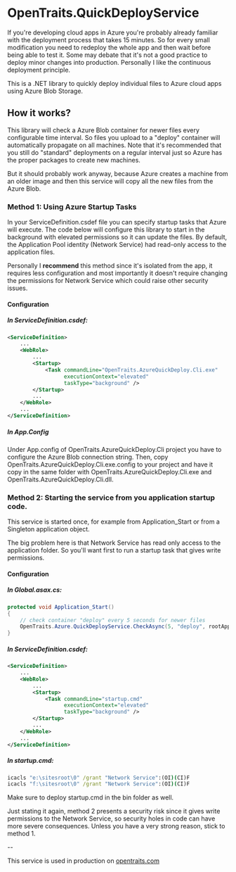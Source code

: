 OpenTraits.QuickDeployService
=============================

If you're developing cloud apps in Azure you're probably already familiar with the deployment process that takes 15 minutes.
So for every small modification you need to redeploy the whole app and then wait before being able to test it.
Some may debate that it's not a good practice to deploy minor changes into production.
Personally I like the continuous deployment principle.


This is a .NET library to quickly deploy individual files to Azure cloud apps using Azure Blob Storage. 


## How it works?

This library will check a Azure Blob container for newer files every configurable time interval. 
So files you upload to a "deploy" container will automatically propagate on all machines.
Note that it's recommended that you still do "standard" deployments on a regular interval just so Azure has the proper packages to create new machines.

But it should probably work anyway, because Azure creates a machine from an older image and then this service will copy all the new files from the Azure Blob.


### Method 1: Using Azure Startup Tasks

In your ServiceDefinition.csdef file you can specify startup tasks that Azure will execute.
The code below will configure this library to start in the background with elevated permissions so it can update the files.
By default, the Application Pool identity (Network Service) had read-only access to the application files.

Personally I __recommend__ this method since it's isolated from the app, it requires less configuration and most importantly it doesn't require changing the permissions for Network Service which could raise other security issues.


#### Configuration

##### In ServiceDefinition.csdef:
```xml
<ServiceDefinition>
    ...
    <WebRole>
        ...
        <Startup>
            <Task commandLine="OpenTraits.AzureQuickDeploy.Cli.exe" 
                  executionContext="elevated" 
                  taskType="background" />
        </Startup>
        ...
    </WebRole>
    ...
</ServiceDefinition>
```

##### In App.Config
Under App.config of OpenTraits.AzureQuickDeploy.Cli project you have to configure the Azure Blob connection string.
Then, copy OpenTraits.AzureQuickDeploy.Cli.exe.config to your project and have it copy in the same folder with OpenTraits.AzureQuickDeploy.Cli.exe and OpenTraits.AzureQuickDeploy.Cli.dll.



### Method 2: Starting the service from you application startup code.

This service is started once, for example from Application_Start or from a Singleton application object.

The big problem here is that Network Service has read only access to the application folder.
So you'll want first to run a startup task that gives write permissions.


#### Configuration

##### In Global.asax.cs:
```cs
protected void Application_Start()
{
    // check container "deploy" every 5 seconds for newer files
    OpenTraits.Azure.QuickDeployService.CheckAsync(5, "deploy", rootAppPath);
}
```


##### In ServiceDefinition.csdef:
```xml
<ServiceDefinition>
    ...
    <WebRole>
        ...
        <Startup>
            <Task commandLine="startup.cmd" 
                  executionContext="elevated" 
                  taskType="background" />
        </Startup>
        ...
    </WebRole>
    ...
</ServiceDefinition>
```

##### In startup.cmd:

```bat
icacls "e:\sitesroot\0" /grant "Network Service":(OI)(CI)F
icacls "f:\sitesroot\0" /grant "Network Service":(OI)(CI)F
```

Make sure to deploy startup.cmd in the bin folder as well. 

Just stating it again, method 2 presents a security risk since it gives write permissions to the Network Service, so security holes in code can have more severe consequences.
Unless you have a very strong reason, stick to method 1.

-- 

This service is used in production on [opentraits.com](http://opentraits.com)

